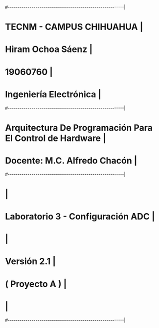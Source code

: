 #-----------------------------------------------------------|
#                  TECNM  - CAMPUS CHIHUAHUA                |
#                     Hiram Ochoa Sáenz                     |
#                           19060760                        |
#                      Ingeniería Electrónica               |
#-----------------------------------------------------------|
#  Arquitectura De Programación Para El Control de Hardware |
#               Docente: M.C. Alfredo Chacón                |
#-----------------------------------------------------------|
#                                                           |
#           Laboratorio 3 -  Configuración ADC              |
#                                                           |
#                       Versión   2.1                       |
#                       ( Proyecto A )                      |
#                                                           |
#-----------------------------------------------------------|
